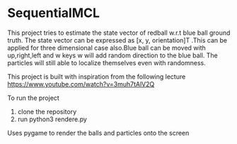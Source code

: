 # SequentialMCL

This project tries to estimate the state vector of redball w.r.t blue ball ground truth. The state vector can be expressed as [x, y, orientation]T .This can be applied for three dimensional case also.Blue ball can be moved with up,right,left and w keys w will add random direction to the blue ball. The particles will still  able to localize themselves even with randomness.

This project is built with inspiration from the following lecture https://www.youtube.com/watch?v=3muh7tAlV2Q

To run the project 
1) clone the repository
2) run python3 rendere.py

Uses pygame to render the balls and particles onto the screen
